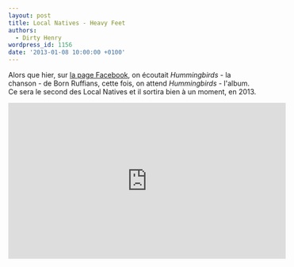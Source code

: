 ```yaml
---
layout: post
title: Local Natives - Heavy Feet
authors:
  - Dirty Henry
wordpress_id: 1156
date: '2013-01-08 10:00:00 +0100'
---
```

Alors que hier, sur [la page Facebook](http://www.facebook.com/DeadRoosterBlog), on écoutait *Hummingbirds* - la chanson - de Born Ruffians, cette fois, on attend *Hummingbirds* - l'album. Ce sera le second des Local Natives et il sortira bien à un moment, en 2013.

<iframe width="560" height="315" src="http://www.youtube.com/embed/h2zWfxW60z0" frameborder="0" allowfullscreen></iframe>
